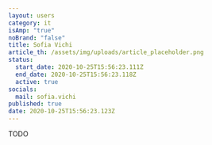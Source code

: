 ```yaml
---
layout: users
category: it
isAmp: "true"
noBrand: "false"
title: Sofia Vichi
article_th: /assets/img/uploads/article_placeholder.png
status:
  start_date: 2020-10-25T15:56:23.111Z
  end_date: 2020-10-25T15:56:23.118Z
  active: true
socials:
  mail: sofia.vichi
published: true
date: 2020-10-25T15:56:23.123Z
---
```

TODO